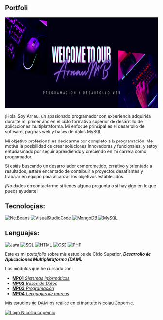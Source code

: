 ## Portfoli
<img src="https://github.com/ArnauMB1992/Portfoli/blob/main/MODULOS/fotos%20readme/ArnauMB.png" height="300" width="1000">

¡Hola! Soy Arnau, un apasionado programador con experiencia adquirida durante mi primer año en el ciclo formativo superior de desarrollo de aplicaciones multiplataforma. Mi enfoque principal es el desarrollo de software, paginas web y bases de datos MySQL.

Mi objetivo profesional es dedicarme por completo a la programación. Me motiva la posibilidad de crear soluciones innovadoras y funcionales, y estoy entusiasmado por seguir aprendiendo y creciendo en mi carrera como programador.

Si estás buscando un desarrollador comprometido, creativo y orientado a resultados, estaré encantado de contribuir a proyectos desafiantes y trabajar en equipo para alcanzar los objetivos establecidos.

¡No dudes en contactarme si tienes alguna pregunta o si hay algo en lo que pueda ayudarte!

## Tecnologías:
[![NetBeans](https://img.shields.io/badge/NetBeans-339933?style=for-the-badge&logo=NetBeans&logoColor=white&labelColor=101010)]()
[![VisualStudioCode](https://img.shields.io/badge/VisualStudioCode-FFCA28?style=for-the-badge&logo=VisualStudioCode&logoColor=white&labelColor=101010)]()
[![MongoDB](https://img.shields.io/badge/MongoDB-47A248?style=for-the-badge&logo=mongodb&logoColor=white&labelColor=101010)]()
[![MySQL](https://img.shields.io/badge/MySQL-4479A1?style=for-the-badge&logo=mysql&logoColor=white&labelColor=101010)]()
</br>

## Lenguajes: 
[![Java](https://img.shields.io/badge/Java-007396?style=for-the-badge&logo=java&logoColor=white&labelColor=101010)]()
[![SQL](https://img.shields.io/badge/SQL-4479A1?style=for-the-badge&logo=sql&logoColor=white&labelColor=101010)]()
[![HTML](https://img.shields.io/badge/HTML-F7DF1E?style=for-the-badge&logo=HTML&logoColor=white&labelColor=101010)]()
[![CSS](https://img.shields.io/badge/CSS-232F3E?style=for-the-badge&logo=CSS&logoColor=white&labelColor=101010)]()
[![PHP](https://img.shields.io/badge/PHP-4285F4?style=for-the-badge&logo=PHP&logoColor=white&labelColor=101010)]()


Este es mi *portafolio* sobre mis estudios de Ciclo Superior, ***Desarrollo de Aplicaciones Multiplataforma (DAM).***

Los módulos que he cursado son:
- [**MP01** *Sistemas informáticos*](https://github.com/ArnauMB1992/Portfoli/tree/main/MODULOS/MP01%20-%20Sistemes%20informàtics) 
- [**MP02** *Bases de Datos*](https://github.com/ArnauMB1992/Portfoli/tree/main/MODULOS/MP02%20-%20Bases%20de%20Dades)
- [**MP03** *Programación*](https://github.com/ArnauMB1992/Portfoli/tree/main/MODULOS/MP03%20-%20Programació)
- [**MP04** *Lenguajes de marcas*](https://github.com/ArnauMB1992/Portfoli/tree/main/MODULOS/MP04%20-%20Llenguatges%20de%20marques)

Mis estudios de DAM los realicé en el instituto Nicolau Copèrnic.

[<img src="https://copernic.cat/images/logos/logo-header.png" alt="Logo Nicolau copernic" width="110">](https://copernic.cat)
